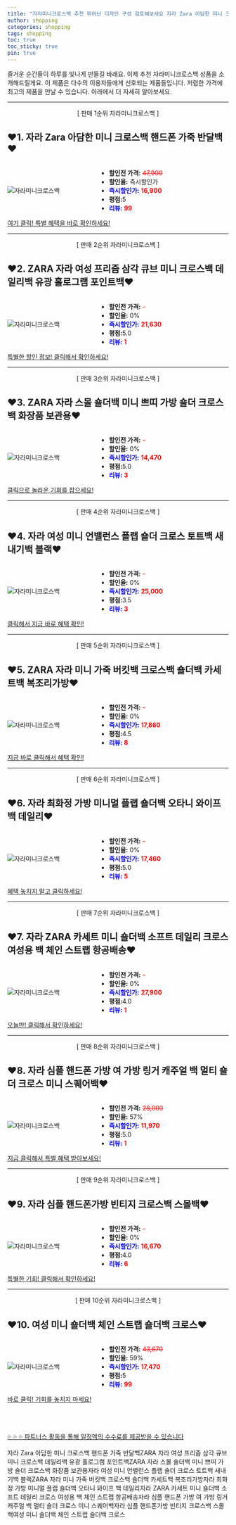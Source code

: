 ```yaml
---
title: "자라미니크로스백 추천 뛰어난 디자인 구성 검토해보세요 자라 Zara 아담한 미니 크로스백"
author: shopping
categories: shopping
tags: shopping
toc: true
toc_sticky: true
pin: true
---
```

즐거운 순간들이 하루를 빛나게 만들길 바래요. 이제 추천 자라미니크로스백 상품을 소개해드릴게요. 이 제품은 다수의 이용자들에게 선호되는 제품들입니다. 저렴한 가격에 최고의 제품을 만날 수 있습니다. 아래에서 더 자세히 알아보세요.

---
<p class="toplist" style="margin: 0 auto; display: block; width: fit-content;">[ 판매 1순위 자라미니크로스백 ]</p>

<h2><strong>❤️1. 자라 Zara 아담한 미니 크로스백 핸드폰 가죽 반달백❤️</strong></h2>

<div style="display: flex; align-items: center;">
    <div style="flex: 0.4;">
        <img src="https://thumbnail9.coupangcdn.com/thumbnails/remote/230x230ex/image/vendor_inventory/fbbf/ffc2297ba5ab5aaaab5178b6fbe7830d9b64013ee9a45f14f08c0670c077.jpg" alt="자라미니크로스백" style="max-width: 100%;">
    </div>
    <div style="flex: 0.6; margin-left: 10px;">
        <ul>
            <li><strong>할인전 가격:</strong> <del style="color: red;">47,900</del></li>
            <li><strong>할인율:</strong> 즉시할인가</li>
            <li><span style='color:blue'><strong>즉시할인가:</strong></span> <span style='color:red'><strong>16,900</strong></span></li>
            <li><strong>평점:</strong>5</li>
            <li><span style='color:blue'><strong>리뷰:</strong></span> <span style='color:red'><strong>99</strong></span></li>
        </ul>
    </div>
</div>
<div class="center">
    <a href="https://selin100587001.github.io?lptag=AF9450613&subid=githubio&pageKey=8230970119&traceid=V0-153&itemId=23689135810&vendorItemId=90714286806" class="myButton">
        여기 클릭! 특별 혜택을 바로 확인하세요!
    </a>
</div>


---
<p class="toplist" style="margin: 0 auto; display: block; width: fit-content;">[ 판매 2순위 자라미니크로스백 ]</p>

<h2><strong>❤️2. ZARA 자라 여성 프리즘 삼각 큐브 미니 크로스백 데일리백 유광 홀로그램 포인트백❤️</strong></h2>

<div style="display: flex; align-items: center;">
    <div style="flex: 0.4;">
        <img src="https://thumbnail9.coupangcdn.com/thumbnails/remote/230x230ex/image/vendor_inventory/c0e1/ef48ec92a0cf6b697a99dda78bd6f7632ad806e30ce3d8c3fe8ff511be24.png" alt="자라미니크로스백" style="max-width: 100%;">
    </div>
    <div style="flex: 0.6; margin-left: 10px;">
        <ul>
            <li><strong>할인전 가격:</strong> <del style="color: red;">-</del></li>
            <li><strong>할인율:</strong> 0%</li>
            <li><span style='color:blue'><strong>즉시할인가:</strong></span> <span style='color:red'><strong>21,630</strong></span></li>
            <li><strong>평점:</strong>5.0</li>
            <li><span style='color:blue'><strong>리뷰:</strong></span> <span style='color:red'><strong>1</strong></span></li>
        </ul>
    </div>
</div>
<div class="center">
    <a href="https://selin100587001.github.io?lptag=AF9450613&subid=githubio&pageKey=8079080969&traceid=V0-153&itemId=22772534214&vendorItemId=90666706105" class="myButton">
        특별한 할인 정보! 클릭해서 확인하세요!
    </a>
</div>


---
<p class="toplist" style="margin: 0 auto; display: block; width: fit-content;">[ 판매 3순위 자라미니크로스백 ]</p>

<h2><strong>❤️3. ZARA 자라 스몰 숄더백 미니 쁘띠 가방 숄더 크로스백 화장품 보관용❤️</strong></h2>

<div style="display: flex; align-items: center;">
    <div style="flex: 0.4;">
        <img src="https://thumbnail6.coupangcdn.com/thumbnails/remote/230x230ex/image/vendor_inventory/8228/f483210f85da215dfcaa1487daa1a102836f79194b9cba5d0ac50ed3eebd.png" alt="자라미니크로스백" style="max-width: 100%;">
    </div>
    <div style="flex: 0.6; margin-left: 10px;">
        <ul>
            <li><strong>할인전 가격:</strong> <del style="color: red;">-</del></li>
            <li><strong>할인율:</strong> 0%</li>
            <li><span style='color:blue'><strong>즉시할인가:</strong></span> <span style='color:red'><strong>14,470</strong></span></li>
            <li><strong>평점:</strong>5.0</li>
            <li><span style='color:blue'><strong>리뷰:</strong></span> <span style='color:red'><strong>3</strong></span></li>
        </ul>
    </div>
</div>
<div class="center">
    <a href="https://selin100587001.github.io?lptag=AF9450613&subid=githubio&pageKey=7610068961&traceid=V0-153&itemId=23170184612&vendorItemId=90653725734" class="myButton">
        클릭으로 놀라운 기회를 잡으세요!
    </a>
</div>


---
<p class="toplist" style="margin: 0 auto; display: block; width: fit-content;">[ 판매 4순위 자라미니크로스백 ]</p>

<h2><strong>❤️4. 자라 여성 미니 언밸런스 플랩 숄더 크로스 토트백 새내기백 블랙❤️</strong></h2>

<div style="display: flex; align-items: center;">
    <div style="flex: 0.4;">
        <img src="https://thumbnail9.coupangcdn.com/thumbnails/remote/230x230ex/image/vendor_inventory/9d2d/9685595dd60901900eb019f504353f60bfe0d320ef87d44373b3ac7c9581.jpg" alt="자라미니크로스백" style="max-width: 100%;">
    </div>
    <div style="flex: 0.6; margin-left: 10px;">
        <ul>
            <li><strong>할인전 가격:</strong> <del style="color: red;">-</del></li>
            <li><strong>할인율:</strong> 0%</li>
            <li><span style='color:blue'><strong>즉시할인가:</strong></span> <span style='color:red'><strong>25,000</strong></span></li>
            <li><strong>평점:</strong>3.5</li>
            <li><span style='color:blue'><strong>리뷰:</strong></span> <span style='color:red'><strong>3</strong></span></li>
        </ul>
    </div>
</div>
<div class="center">
    <a href="https://selin100587001.github.io?lptag=AF9450613&subid=githubio&pageKey=7992040050&traceid=V0-153&itemId=23355007532&vendorItemId=90782555265" class="myButton">
        클릭해서 지금 바로 혜택 확인!
    </a>
</div>


---
<p class="toplist" style="margin: 0 auto; display: block; width: fit-content;">[ 판매 5순위 자라미니크로스백 ]</p>

<h2><strong>❤️5. ZARA 자라 미니 가죽 버킷백 크로스백 숄더백 카세트백 복조리가방❤️</strong></h2>

<div style="display: flex; align-items: center;">
    <div style="flex: 0.4;">
        <img src="https://thumbnail6.coupangcdn.com/thumbnails/remote/230x230ex/image/vendor_inventory/a490/6e345c4fe087b3146ccc5c44f9f8ff36b7c9d59afa6ee916a35683afac07.jpg" alt="자라미니크로스백" style="max-width: 100%;">
    </div>
    <div style="flex: 0.6; margin-left: 10px;">
        <ul>
            <li><strong>할인전 가격:</strong> <del style="color: red;">-</del></li>
            <li><strong>할인율:</strong> 0%</li>
            <li><span style='color:blue'><strong>즉시할인가:</strong></span> <span style='color:red'><strong>17,860</strong></span></li>
            <li><strong>평점:</strong>4.5</li>
            <li><span style='color:blue'><strong>리뷰:</strong></span> <span style='color:red'><strong>8</strong></span></li>
        </ul>
    </div>
</div>
<div class="center">
    <a href="https://selin100587001.github.io?lptag=AF9450613&subid=githubio&pageKey=7827751782&traceid=V0-153&itemId=21281296975&vendorItemId=90798065460" class="myButton">
        지금 바로 클릭해서 혜택 확인!
    </a>
</div>


---
<p class="toplist" style="margin: 0 auto; display: block; width: fit-content;">[ 판매 6순위 자라미니크로스백 ]</p>

<h2><strong>❤️6. 자라 최화정 가방 미니멀 플랩 숄더백 오타니 와이프 백 데일리❤️</strong></h2>

<div style="display: flex; align-items: center;">
    <div style="flex: 0.4;">
        <img src="https://thumbnail7.coupangcdn.com/thumbnails/remote/230x230ex/image/vendor_inventory/1746/5977de5db1888273227d35fe8b47838539f39f4174370395966652701554.jpg" alt="자라미니크로스백" style="max-width: 100%;">
    </div>
    <div style="flex: 0.6; margin-left: 10px;">
        <ul>
            <li><strong>할인전 가격:</strong> <del style="color: red;">-</del></li>
            <li><strong>할인율:</strong> 0%</li>
            <li><span style='color:blue'><strong>즉시할인가:</strong></span> <span style='color:red'><strong>17,460</strong></span></li>
            <li><strong>평점:</strong>5.0</li>
            <li><span style='color:blue'><strong>리뷰:</strong></span> <span style='color:red'><strong>5</strong></span></li>
        </ul>
    </div>
</div>
<div class="center">
    <a href="https://selin100587001.github.io?lptag=AF9450613&subid=githubio&pageKey=8188509895&traceid=V0-153&itemId=23424213719&vendorItemId=90451226511" class="myButton">
        혜택 놓치지 말고 클릭하세요!
    </a>
</div>


---
<p class="toplist" style="margin: 0 auto; display: block; width: fit-content;">[ 판매 7순위 자라미니크로스백 ]</p>

<h2><strong>❤️7. 자라 ZARA 카세트 미니 숄더백 소프트 데일리 크로스 여성용 백 체인 스트랩 항공배송❤️</strong></h2>

<div style="display: flex; align-items: center;">
    <div style="flex: 0.4;">
        <img src="https://thumbnail8.coupangcdn.com/thumbnails/remote/230x230ex/image/vendor_inventory/64f7/1303ecede616bb8bd6b55c3137f0328663f594cf4df56cd6f3c331691774.png" alt="자라미니크로스백" style="max-width: 100%;">
    </div>
    <div style="flex: 0.6; margin-left: 10px;">
        <ul>
            <li><strong>할인전 가격:</strong> <del style="color: red;">-</del></li>
            <li><strong>할인율:</strong> 0%</li>
            <li><span style='color:blue'><strong>즉시할인가:</strong></span> <span style='color:red'><strong>27,900</strong></span></li>
            <li><strong>평점:</strong>4.0</li>
            <li><span style='color:blue'><strong>리뷰:</strong></span> <span style='color:red'><strong>1</strong></span></li>
        </ul>
    </div>
</div>
<div class="center">
    <a href="https://selin100587001.github.io?lptag=AF9450613&subid=githubio&pageKey=8168515651&traceid=V0-153&itemId=23318058419&vendorItemId=90782954581" class="myButton">
        오늘만! 클릭해서 확인하세요!
    </a>
</div>


---
<p class="toplist" style="margin: 0 auto; display: block; width: fit-content;">[ 판매 8순위 자라미니크로스백 ]</p>

<h2><strong>❤️8. 자라 심플 핸드폰 가방 여 가방 링거 캐주얼 백 멀티 숄더 크로스 미니 스퀘어백❤️</strong></h2>

<div style="display: flex; align-items: center;">
    <div style="flex: 0.4;">
        <img src="https://thumbnail10.coupangcdn.com/thumbnails/remote/230x230ex/image/vendor_inventory/8ca4/1fa6869d4b3a32109517369649bae6572a28af4cf37f078dadfd3c6acd9a.jpg" alt="자라미니크로스백" style="max-width: 100%;">
    </div>
    <div style="flex: 0.6; margin-left: 10px;">
        <ul>
            <li><strong>할인전 가격:</strong> <del style="color: red;">28,000</del></li>
            <li><strong>할인율:</strong> 57%</li>
            <li><span style='color:blue'><strong>즉시할인가:</strong></span> <span style='color:red'><strong>11,970</strong></span></li>
            <li><strong>평점:</strong>5.0</li>
            <li><span style='color:blue'><strong>리뷰:</strong></span> <span style='color:red'><strong>1</strong></span></li>
        </ul>
    </div>
</div>
<div class="center">
    <a href="https://selin100587001.github.io?lptag=AF9450613&subid=githubio&pageKey=6591848844&traceid=V0-153&itemId=14877468590&vendorItemId=82116412530" class="myButton">
        지금 클릭해서 특별 혜택 받아보세요!
    </a>
</div>


---
<p class="toplist" style="margin: 0 auto; display: block; width: fit-content;">[ 판매 9순위 자라미니크로스백 ]</p>

<h2><strong>❤️9. 자라 심플 핸드폰가방 빈티지 크로스백 스몰백❤️</strong></h2>

<div style="display: flex; align-items: center;">
    <div style="flex: 0.4;">
        <img src="https://thumbnail7.coupangcdn.com/thumbnails/remote/230x230ex/image/vendor_inventory/ad43/d141f28e4ddac06457cfd18a148c2a59f0d659e59a9986e8cfda3d664881.jpg" alt="자라미니크로스백" style="max-width: 100%;">
    </div>
    <div style="flex: 0.6; margin-left: 10px;">
        <ul>
            <li><strong>할인전 가격:</strong> <del style="color: red;">-</del></li>
            <li><strong>할인율:</strong> 0%</li>
            <li><span style='color:blue'><strong>즉시할인가:</strong></span> <span style='color:red'><strong>16,670</strong></span></li>
            <li><strong>평점:</strong>4.0</li>
            <li><span style='color:blue'><strong>리뷰:</strong></span> <span style='color:red'><strong>6</strong></span></li>
        </ul>
    </div>
</div>
<div class="center">
    <a href="https://selin100587001.github.io?lptag=AF9450613&subid=githubio&pageKey=7313486605&traceid=V0-153&itemId=18741106742&vendorItemId=90781715306" class="myButton">
        특별한 기회! 클릭해서 확인하세요!
    </a>
</div>


---
<p class="toplist" style="margin: 0 auto; display: block; width: fit-content;">[ 판매 10순위 자라미니크로스백 ]</p>

<h2><strong>❤️10. 여성 미니 숄더백 체인 스트랩 숄더백 크로스❤️</strong></h2>

<div style="display: flex; align-items: center;">
    <div style="flex: 0.4;">
        <img src="https://thumbnail9.coupangcdn.com/thumbnails/remote/230x230ex/image/vendor_inventory/b1b2/26a4d2b968ab8d4bdd97eeb178987712573966bb0f1d083eb08b45a3dc0b.jpg" alt="자라미니크로스백" style="max-width: 100%;">
    </div>
    <div style="flex: 0.6; margin-left: 10px;">
        <ul>
            <li><strong>할인전 가격:</strong> <del style="color: red;">43,670</del></li>
            <li><strong>할인율:</strong> 59%</li>
            <li><span style='color:blue'><strong>즉시할인가:</strong></span> <span style='color:red'><strong>17,470</strong></span></li>
            <li><strong>평점:</strong>5</li>
            <li><span style='color:blue'><strong>리뷰:</strong></span> <span style='color:red'><strong>99</strong></span></li>
        </ul>
    </div>
</div>
<div class="center">
    <a href="https://selin100587001.github.io?lptag=AF9450613&subid=githubio&pageKey=8092650810&traceid=V0-153&itemId=22863329291&vendorItemId=89897969313" class="myButton">
        바로 클릭! 기회를 놓치지 마세요!
    </a>
</div>

<br><br><br>[💦 💦 💦 파트너스 활동을 통해 일정액의 수수료를 제공받을 수 있습니다](https://link.coupang.com/a/bcpT2c)<br><br>자라 Zara 아담한 미니 크로스백 핸드폰 가죽 반달백ZARA 자라 여성 프리즘 삼각 큐브 미니 크로스백 데일리백 유광 홀로그램 포인트백ZARA 자라 스몰 숄더백 미니 쁘띠 가방 숄더 크로스백 화장품 보관용자라 여성 미니 언밸런스 플랩 숄더 크로스 토트백 새내기백 블랙ZARA 자라 미니 가죽 버킷백 크로스백 숄더백 카세트백 복조리가방자라 최화정 가방 미니멀 플랩 숄더백 오타니 와이프 백 데일리자라 ZARA 카세트 미니 숄더백 소프트 데일리 크로스 여성용 백 체인 스트랩 항공배송자라 심플 핸드폰 가방 여 가방 링거 캐주얼 백 멀티 숄더 크로스 미니 스퀘어백자라 심플 핸드폰가방 빈티지 크로스백 스몰백여성 미니 숄더백 체인 스트랩 숄더백 크로스